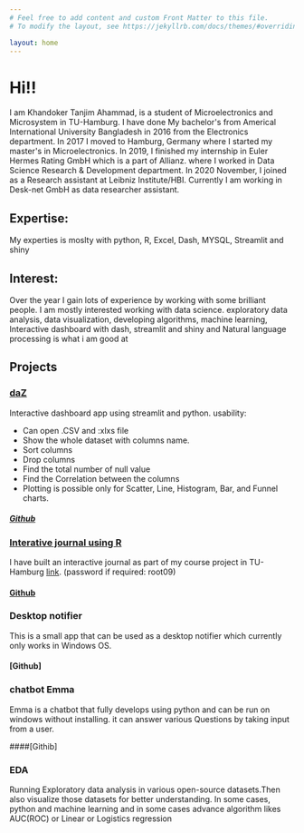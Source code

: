 ```yaml
---
# Feel free to add content and custom Front Matter to this file.
# To modify the layout, see https://jekyllrb.com/docs/themes/#overriding-theme-defaults

layout: home
---
```

# Hi!!

I am Khandoker Tanjim Ahammad, is a student of Microelectronics and Microsystem in TU-Hamburg. I have done My bachelor's from Americal International University Bangladesh in 2016 from the Electronics department. In 2017 I moved to Hamburg, Germany where I started my master's in Microelectronics. In 2019, I finished my internship in Euler Hermes Rating GmbH which is a part of Allianz. where I worked in Data Science Research & Development department. In 2020 November, I joined as a Research assistant at Leibniz Institute/HBI. Currently I am working in Desk-net GmbH as data researcher assistant.

## Expertise:
My experties is moslty with python, R, Excel, Dash, MYSQL, Streamlit and shiny 

## Interest: 

Over the year I gain lots of experience by working with some brilliant people. 
I am mostly interested working with data science.
exploratory data analysis, data visualization, 
developing algorithms, machine learning, Interactive dashboard with dash, streamlit and shiny and  Natural language processing is what i am good at


## Projects

### [daZ](https://dazdashboard.herokuapp.com/)
Interactive dashboard app using streamlit and python.
usability:
- Can open .CSV and :xlxs file
- Show the whole dataset with columns name. 
- Sort columns
- Drop columns 
- Find the total number of null value
- Find the Correlation between the columns 
- Plotting is possible only for Scatter, Line, Histogram, Bar, and Funnel charts.
##### [Github](https://github.com/Khandoker09/daZ)

### [Interative journal using R]()

I have built an interactive journal as part of my course project in TU-Hamburg  [link](https://tuhhstartupengineers.github.io/ds_basics-Khandoker09/). (password if required: root09)
#### [Github](https://github.com/TUHHStartupEngineers/ds_basics-Khandoker09)


### Desktop notifier

This is a small app that can be used as a desktop notifier which currently only works in Windows OS. 

#### [Github]

### chatbot Emma

Emma is a chatbot that fully develops using python and can be run on windows without installing. it can answer various Questions by taking input from a user.

####[Githib]

### EDA

Running Exploratory data analysis in various open-source datasets.Then also visualize those datasets for better understanding. In some cases, python and machine learning and in some cases advance algorithm likes AUC(ROC) or Linear or Logistics regression

